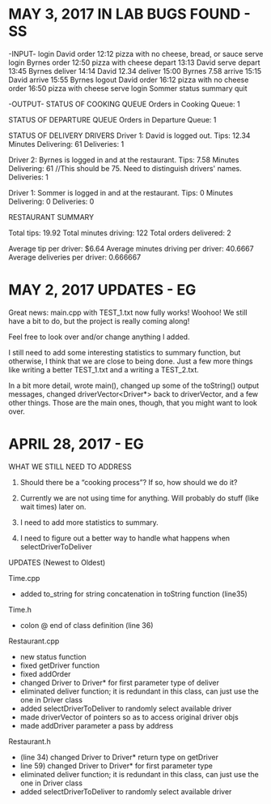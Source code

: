 # MAY 3, 2017 IN LAB BUGS FOUND - SS
-INPUT-
login David
order 12:12 pizza with no cheese, bread, or sauce
serve
login Byrnes
order 12:50 pizza with cheese
depart 13:13 David
serve
depart 13:45 Byrnes
deliver 14:14 David 12.34
deliver 15:00 Byrnes 7.58
arrive 15:15 David
arrive 15:55 Byrnes
logout David
order 16:12 pizza with no cheese
order 16:50 pizza with cheese
serve
login Sommer
status
summary
quit

-OUTPUT-
STATUS OF COOKING QUEUE
Orders in Cooking Queue: 1

STATUS OF DEPARTURE QUEUE
Orders in Departure Queue: 1

STATUS OF DELIVERY DRIVERS
Driver 1: David is logged out.
Tips: 12.34
Minutes Delivering: 61
Deliveries: 1

Driver 2: Byrnes is logged in and at the restaurant.
Tips: 7.58
Minutes Delivering: 61  //This should be 75. Need to distinguish drivers' names.
Deliveries: 1

Driver 1: Sommer is logged in and at the restaurant.
Tips: 0
Minutes Delivering: 0
Deliveries: 0

RESTAURANT SUMMARY

Total tips: 19.92
Total minutes driving: 122
Total orders delivered: 2

Average tip per driver: $6.64
Average minutes driving per driver: 40.6667
Average deliveries per driver: 0.666667





# MAY 2, 2017 UPDATES - EG

Great news: main.cpp with TEST_1.txt now fully works! Woohoo!
We still have a bit to do, but the project is really coming along!

Feel free to look over and/or change anything I added. 

I still need to add some interesting statistics to summary function, but 
otherwise, I think that we are close to being done. Just a few more 
things like writing a better TEST_1.txt and a writing a TEST_2.txt.

In a bit more detail, wrote main(), changed up some of the toString()
output messages, changed driverVector<Driver*> back to driverVector<Driver>,
and a few other things. Those are the main ones, though, that you might
want to look over.


# APRIL 28, 2017 - EG
WHAT WE STILL NEED TO ADDRESS
1. Should there be a “cooking process”? If so, how should we do it?

2. Currently we are not using time for anything. Will probably do stuff (like wait times) later on.

3. I need to add more statistics to summary. 
4. I need to figure out a better way to handle what happens when selectDriverToDeliver 

UPDATES (Newest to Oldest)

Time.cpp 
+ added to_string for string concatenation in toString function (line35)

Time.h
+ colon @ end of class definition (line 36)

Restaurant.cpp
+ new status function 
+ fixed getDriver function
+ fixed addOrder
+ changed Driver  to Driver* for first parameter type of deliver
+ eliminated deliver function; it is redundant in this class, can just 	use the one in Driver class
+ added selectDriverToDeliver to randomly select available driver
+ made driverVector of pointers so as to access original driver objs
+ made addDriver parameter a pass by address

Restaurant.h
+ (line 34) changed Driver to Driver* return type on getDriver
+ line 59) changed Driver  to Driver* for first parameter type
+ eliminated deliver function; it is redundant in this class, can just 	use the one in Driver class
+ added selectDriverToDeliver to randomly select available driver
